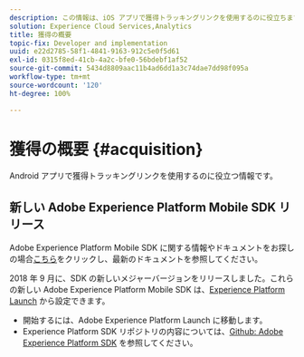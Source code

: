 ```yaml
---
description: この情報は、iOS アプリで獲得トラッキングリンクを使用するのに役立ちます。
solution: Experience Cloud Services,Analytics
title: 獲得の概要
topic-fix: Developer and implementation
uuid: e22d2785-58f1-4841-9163-912c5e0f5d61
exl-id: 0315f8ed-41cb-4a2c-bfe0-56bdebf1af52
source-git-commit: 5434d8809aac11b4ad6dd1a3c74dae7dd98f095a
workflow-type: tm+mt
source-wordcount: '120'
ht-degree: 100%

---
```


# 獲得の概要 {#acquisition}

Android アプリで獲得トラッキングリンクを使用するのに役立つ情報です。

## 新しい Adobe Experience Platform Mobile SDK リリース

Adobe Experience Platform Mobile SDK に関する情報やドキュメントをお探しの場合[こちら](https://aep-sdks.gitbook.io/docs/)をクリックし、最新のドキュメントを参照してください。

2018 年 9 月に、SDK の新しいメジャーバージョンをリリースしました。これらの新しい Adobe Experience Platform Mobile SDK は、[Experience Platform Launch](https://www.adobe.com/jp/experience-platform/launch.html) から設定できます。

* 開始するには、Adobe Experience Platform Launch に移動します。
* Experience Platform SDK リポジトリの内容については、[Github: Adobe Experience Platform SDK](https://github.com/Adobe-Marketing-Cloud/acp-sdks) を参照してください。
